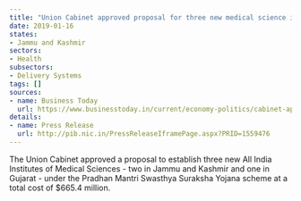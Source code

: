 ```yaml
---
title: "Union Cabinet approved proposal for three new medical science institutes"
date: 2019-01-16
states:
- Jammu and Kashmir
sectors:
- Health
subsectors:
- Delivery Systems
tags: []
sources:
- name: Business Today
  url: https://www.businesstoday.in/current/economy-politics/cabinet-approves-two-new-aiims-for-jammu-and-kashmir-one-for-gujarat/story/309206.html
details:
- name: Press Release
  url: http://pib.nic.in/PressReleaseIframePage.aspx?PRID=1559476
---
```


The Union Cabinet approved a proposal to establish three new All India Institutes of Medical Sciences - two in Jammu and Kashmir and one in Gujarat - under the Pradhan Mantri Swasthya Suraksha Yojana scheme at a total cost of $665.4 million.
